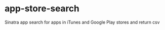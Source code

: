 app-store-search
================

Sinatra app search for apps in iTunes and Google Play stores and return csv
